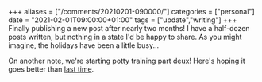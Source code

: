 +++
aliases = ["/comments/20210201-090000/"]
categories = ["personal"]
date = "2021-02-01T09:00:00+01:00"
tags = ["update","writing"]
+++
Finally publishing a new post after nearly two months! I have a half-dozen posts written, but nothing in a state I'd be happy to share. As you might imagine, the holidays have been a little busy...

On another note, we're starting potty training part deux! Here's hoping it goes better than [last time](/posts/potty-training-aftermath).

